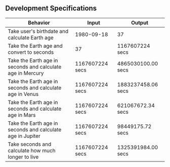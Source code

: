 ## Development Specifications

| Behavior      | Input | Output |
| ------------- | ------------- | ------------- |
| Take user's birthdate and calculate Earth age  | 1980-09-18  | 37  |
| Take the Earth age and convert to seconds | 37 | 1167607224 secs |
| Take the Earth age in seconds and calculate age in Mercury  | 1167607224 secs  |  4865030100.00 secs |
| Take the Earth age in seconds and calculate age in Venus  | 1167607224 secs  | 1883237458.06 secs  |
| Take the Earth age in seconds and calculate age in Mars  | 1167607224 secs  |  621067672.34 secs |
| Take the Earth age in seconds and calculate age in Jupiter  | 1167607224 secs  | 98449175.72 secs  |
| Take seconds and calculate how much longer to live  | 1167607224 secs  | 1325391984.00 secs |
